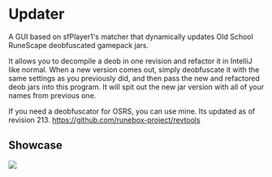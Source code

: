 # Updater
A GUI based on sfPlayer1's matcher that dynamically updates Old School RuneScape deobfuscated gamepack jars.

It allows you to decompile a deob in one revision and refactor it in IntelliJ like normal. When a new version comes out, simply deobfuscate it with the same settings as you previously did, and then pass the new and refactored deob jars into this program.
It will spit out the new jar version with all of your names from previous one.

If you need a deobfuscator for OSRS, you can use mine. Its updated as of revision 213.
https://github.com/runebox-project/revtools

## Showcase
![](https://i.imgur.com/b6l56FI.gif)
